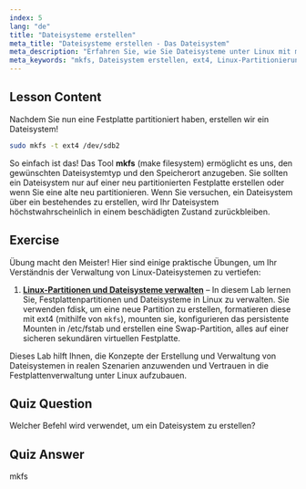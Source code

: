```yaml
---
index: 5
lang: "de"
title: "Dateisysteme erstellen"
meta_title: "Dateisysteme erstellen - Das Dateisystem"
meta_description: "Erfahren Sie, wie Sie Dateisysteme unter Linux mit mkfs erstellen. Dieser anfängerfreundliche Leitfaden behandelt ext4 und die Festplattenpartitionierung. Beginnen Sie Ihre Linux-Reise!"
meta_keywords: "mkfs, Dateisystem erstellen, ext4, Linux-Partitionierung, Linux-Tutorial, Linux für Anfänger, Festplattenverwaltung, Linux-Anleitung"
---
```


## Lesson Content

Nachdem Sie nun eine Festplatte partitioniert haben, erstellen wir ein Dateisystem!

```bash
sudo mkfs -t ext4 /dev/sdb2
```

So einfach ist das! Das Tool **mkfs** (make filesystem) ermöglicht es uns, den gewünschten Dateisystemtyp und den Speicherort anzugeben. Sie sollten ein Dateisystem nur auf einer neu partitionierten Festplatte erstellen oder wenn Sie eine alte neu partitionieren. Wenn Sie versuchen, ein Dateisystem über ein bestehendes zu erstellen, wird Ihr Dateisystem höchstwahrscheinlich in einem beschädigten Zustand zurückbleiben.

## Exercise

Übung macht den Meister! Hier sind einige praktische Übungen, um Ihr Verständnis der Verwaltung von Linux-Dateisystemen zu vertiefen:

1. **[Linux-Partitionen und Dateisysteme verwalten](https://labex.io/de/labs/comptia-manage-linux-partitions-and-filesystems-590845)** – In diesem Lab lernen Sie, Festplattenpartitionen und Dateisysteme in Linux zu verwalten. Sie verwenden fdisk, um eine neue Partition zu erstellen, formatieren diese mit ext4 (mithilfe von `mkfs`), mounten sie, konfigurieren das persistente Mounten in /etc/fstab und erstellen eine Swap-Partition, alles auf einer sicheren sekundären virtuellen Festplatte.

Dieses Lab hilft Ihnen, die Konzepte der Erstellung und Verwaltung von Dateisystemen in realen Szenarien anzuwenden und Vertrauen in die Festplattenverwaltung unter Linux aufzubauen.

## Quiz Question

Welcher Befehl wird verwendet, um ein Dateisystem zu erstellen?

## Quiz Answer

mkfs

